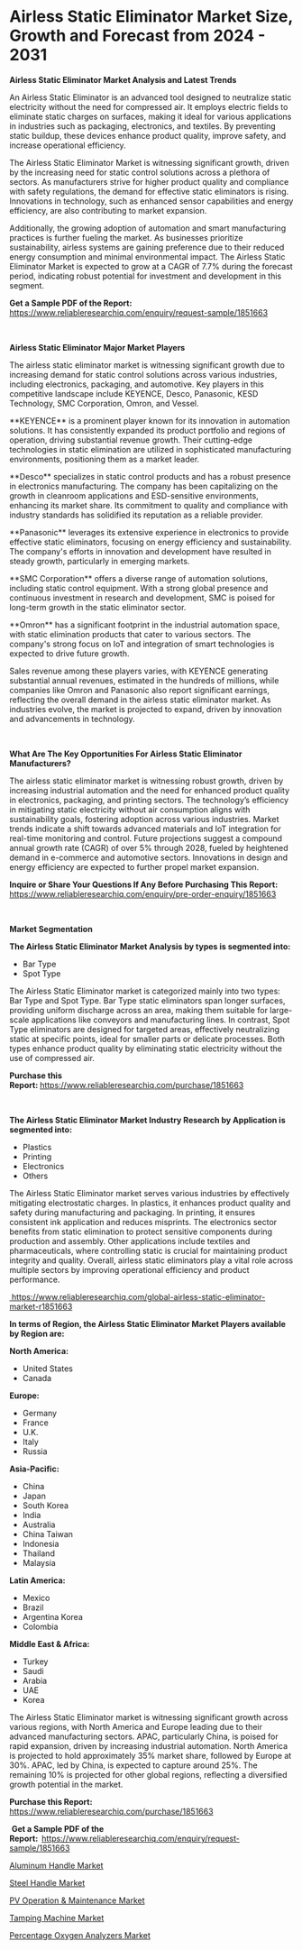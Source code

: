 <p><h1>Airless Static Eliminator Market Size, Growth and Forecast from 2024 - 2031</h1></p><p><strong>Airless Static Eliminator Market Analysis and Latest Trends</strong></p>
<p><p>An Airless Static Eliminator is an advanced tool designed to neutralize static electricity without the need for compressed air. It employs electric fields to eliminate static charges on surfaces, making it ideal for various applications in industries such as packaging, electronics, and textiles. By preventing static buildup, these devices enhance product quality, improve safety, and increase operational efficiency.</p><p>The Airless Static Eliminator Market is witnessing significant growth, driven by the increasing need for static control solutions across a plethora of sectors. As manufacturers strive for higher product quality and compliance with safety regulations, the demand for effective static eliminators is rising. Innovations in technology, such as enhanced sensor capabilities and energy efficiency, are also contributing to market expansion.</p><p>Additionally, the growing adoption of automation and smart manufacturing practices is further fueling the market. As businesses prioritize sustainability, airless systems are gaining preference due to their reduced energy consumption and minimal environmental impact. The Airless Static Eliminator Market is expected to grow at a CAGR of 7.7% during the forecast period, indicating robust potential for investment and development in this segment.</p></p>
<p><strong>Get a Sample PDF of the Report:&nbsp;</strong> <a href="https://www.reliableresearchiq.com/enquiry/request-sample/1851663?utm_campaign=100&utm_medium=2&utm_source=Github&utm_content=ia&utm_term=18102024&utm_id=airless-static-eliminator">https://www.reliableresearchiq.com/enquiry/request-sample/1851663</a></p>
<p>&nbsp;</p>
<p><strong>Airless Static Eliminator Major Market Players</strong></p>
<p><p>The airless static eliminator market is witnessing significant growth due to increasing demand for static control solutions across various industries, including electronics, packaging, and automotive. Key players in this competitive landscape include KEYENCE, Desco, Panasonic, KESD Technology, SMC Corporation, Omron, and Vessel.</p><p>**KEYENCE** is a prominent player known for its innovation in automation solutions. It has consistently expanded its product portfolio and regions of operation, driving substantial revenue growth. Their cutting-edge technologies in static elimination are utilized in sophisticated manufacturing environments, positioning them as a market leader.</p><p>**Desco** specializes in static control products and has a robust presence in electronics manufacturing. The company has been capitalizing on the growth in cleanroom applications and ESD-sensitive environments, enhancing its market share. Its commitment to quality and compliance with industry standards has solidified its reputation as a reliable provider.</p><p>**Panasonic** leverages its extensive experience in electronics to provide effective static eliminators, focusing on energy efficiency and sustainability. The company's efforts in innovation and development have resulted in steady growth, particularly in emerging markets.</p><p>**SMC Corporation** offers a diverse range of automation solutions, including static control equipment. With a strong global presence and continuous investment in research and development, SMC is poised for long-term growth in the static eliminator sector.</p><p>**Omron** has a significant footprint in the industrial automation space, with static elimination products that cater to various sectors. The company's strong focus on IoT and integration of smart technologies is expected to drive future growth.</p><p>Sales revenue among these players varies, with KEYENCE generating substantial annual revenues, estimated in the hundreds of millions, while companies like Omron and Panasonic also report significant earnings, reflecting the overall demand in the airless static eliminator market. As industries evolve, the market is projected to expand, driven by innovation and advancements in technology.</p></p>
<p>&nbsp;</p>
<p><strong>What Are The Key Opportunities For Airless Static Eliminator Manufacturers?</strong></p>
<p><p>The airless static eliminator market is witnessing robust growth, driven by increasing industrial automation and the need for enhanced product quality in electronics, packaging, and printing sectors. The technology’s efficiency in mitigating static electricity without air consumption aligns with sustainability goals, fostering adoption across various industries. Market trends indicate a shift towards advanced materials and IoT integration for real-time monitoring and control. Future projections suggest a compound annual growth rate (CAGR) of over 5% through 2028, fueled by heightened demand in e-commerce and automotive sectors. Innovations in design and energy efficiency are expected to further propel market expansion.</p></p>
<p><strong>Inquire or Share Your Questions If Any Before Purchasing This Report:</strong> <a href="https://www.reliableresearchiq.com/enquiry/pre-order-enquiry/1851663?utm_campaign=100&utm_medium=2&utm_source=Github&utm_content=ia&utm_term=18102024&utm_id=airless-static-eliminator">https://www.reliableresearchiq.com/enquiry/pre-order-enquiry/1851663</a></p>
<p>&nbsp;</p>
<p><strong>Market Segmentation</strong></p>
<p><strong>The Airless Static Eliminator Market Analysis by types is segmented into:</strong></p>
<p><ul><li>Bar Type</li><li>Spot Type</li></ul></p>
<p><p>The Airless Static Eliminator market is categorized mainly into two types: Bar Type and Spot Type. Bar Type static eliminators span longer surfaces, providing uniform discharge across an area, making them suitable for large-scale applications like conveyors and manufacturing lines. In contrast, Spot Type eliminators are designed for targeted areas, effectively neutralizing static at specific points, ideal for smaller parts or delicate processes. Both types enhance product quality by eliminating static electricity without the use of compressed air.</p></p>
<p><strong>Purchase this Report:&nbsp;</strong><a href="https://www.reliableresearchiq.com/purchase/1851663?utm_campaign=100&utm_medium=2&utm_source=Github&utm_content=ia&utm_term=18102024&utm_id=airless-static-eliminator">https://www.reliableresearchiq.com/purchase/1851663</a></p>
<p>&nbsp;</p>
<p><strong>The Airless Static Eliminator Market Industry Research by Application is segmented into:</strong></p>
<p><ul><li>Plastics</li><li>Printing</li><li>Electronics</li><li>Others</li></ul></p>
<p><p>The Airless Static Eliminator market serves various industries by effectively mitigating electrostatic charges. In plastics, it enhances product quality and safety during manufacturing and packaging. In printing, it ensures consistent ink application and reduces misprints. The electronics sector benefits from static elimination to protect sensitive components during production and assembly. Other applications include textiles and pharmaceuticals, where controlling static is crucial for maintaining product integrity and quality. Overall, airless static eliminators play a vital role across multiple sectors by improving operational efficiency and product performance.</p></p>
<p><a href="https://www.reliableresearchiq.com/global-airless-static-eliminator-market-r1851663?utm_campaign=100&utm_medium=2&utm_source=Github&utm_content=ia&utm_term=18102024&utm_id=airless-static-eliminator">&nbsp;https://www.reliableresearchiq.com/global-airless-static-eliminator-market-r1851663</a></p>
<p><strong>In terms of Region, the Airless Static Eliminator Market Players available by Region are:</strong></p>
<p>
    <p> <strong> North America: </strong>
        <ul>
            <li>United States</li>
            <li>Canada</li>
        </ul>
        </p> 
    <p> <strong> Europe: </strong>
        <ul>
            <li>Germany</li>
            <li>France</li>
            <li>U.K.</li>
            <li>Italy</li>
            <li>Russia</li>
        </ul>
        </p> 
    <p> <strong> Asia-Pacific: </strong>
        <ul>
            <li>China</li>
            <li>Japan</li>
            <li>South Korea</li>
            <li>India</li>
            <li>Australia</li>
            <li>China Taiwan</li>
            <li>Indonesia</li>
            <li>Thailand</li>
            <li>Malaysia</li>
        </ul>
        </p> 
    <p> <strong> Latin America: </strong>
        <ul>
            <li>Mexico</li>
            <li>Brazil</li>
            <li>Argentina Korea</li>
            <li>Colombia</li>
        </ul>
        </p> 
    <p> <strong> Middle East & Africa: </strong>
        <ul>
            <li>Turkey</li>
            <li>Saudi</li>
            <li>Arabia</li>
            <li>UAE</li>
            <li>Korea</li>
        </ul>
    </p>
    </p>
<p><p>The Airless Static Eliminator market is witnessing significant growth across various regions, with North America and Europe leading due to their advanced manufacturing sectors. APAC, particularly China, is poised for rapid expansion, driven by increasing industrial automation. North America is projected to hold approximately 35% market share, followed by Europe at 30%. APAC, led by China, is expected to capture around 25%. The remaining 10% is projected for other global regions, reflecting a diversified growth potential in the market.</p></p>
<p><strong>Purchase this Report: </strong><a href="https://www.reliableresearchiq.com/purchase/1851663?utm_campaign=100&utm_medium=2&utm_source=Github&utm_content=ia&utm_term=18102024&utm_id=airless-static-eliminator">https://www.reliableresearchiq.com/purchase/1851663</a></p>
<p>&nbsp;<strong>Get a Sample PDF of the Report:&nbsp;&nbsp;</strong><a href="https://www.reliableresearchiq.com/enquiry/request-sample/1851663?utm_campaign=100&utm_medium=2&utm_source=Github&utm_content=ia&utm_term=18102024&utm_id=airless-static-eliminator">https://www.reliableresearchiq.com/enquiry/request-sample/1851663</a></p>
<p><strong></strong></p>
<p><p><a href="https://www.linkedin.com/pulse/navigating-aluminum-handle-market-expert-analysis-forecast-tdose?utm_campaign=100&utm_medium=2&utm_source=Github&utm_content=ia&utm_term=18102024&utm_id=airless-static-eliminator">Aluminum Handle Market</a></p><p><a href="https://www.linkedin.com/pulse/influencing-factors-steel-handle-market-insights-growth-projections-sdwxe?utm_campaign=100&utm_medium=2&utm_source=Github&utm_content=ia&utm_term=18102024&utm_id=airless-static-eliminator">Steel Handle Market</a></p><p><a href="https://github.com/maximinauago/Market-Research-Report-List-1/blob/main/pv-operation-maintenance-market.md?utm_campaign=100&utm_medium=2&utm_source=Github&utm_content=ia&utm_term=18102024&utm_id=airless-static-eliminator">PV Operation & Maintenance Market</a></p><p><a href="https://issuu.com/reportprime-2/docs/tamping-machine-market-size-2030.pp_4f3e55ff4bf99f?utm_campaign=100&utm_medium=2&utm_source=Github&utm_content=ia&utm_term=18102024&utm_id=airless-static-eliminator">Tamping Machine Market</a></p><p><a href="https://github.com/nifongekclosebn1/Market-Research-Report-List-1/blob/main/percentage-oxygen-analyzers-market.md?utm_campaign=100&utm_medium=2&utm_source=Github&utm_content=ia&utm_term=18102024&utm_id=airless-static-eliminator">Percentage Oxygen Analyzers Market</a></p></p>